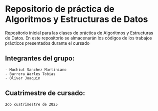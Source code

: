 # Repositorio de práctica de Algoritmos y Estructuras de Datos

Repositorio inicial para las clases de práctica de Algoritmos y Estructuras de Datos. En este repositorio se almacenarán los códigos de los trabajos prácticos presentados durante el cursado

## Integrantes del grupo:
    - Muchiut Sanchez Martiniano
    - Barrera Warles Tobias
    - Oliver Joaquin

## Cuatrimestre de cursado:
    2do cuatrimestre de 2025

